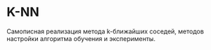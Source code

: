 # K-NN
Самописная реализация метода k-ближайших соседей, методов настройки алгоритма обучения и эксперименты.
